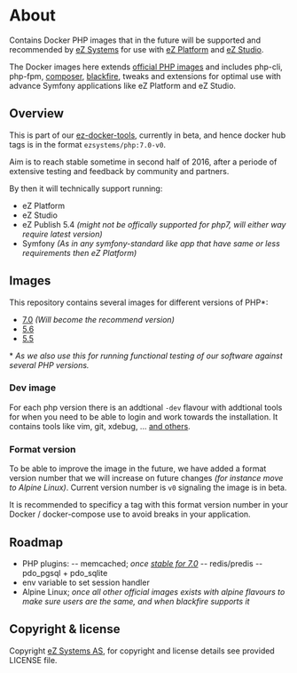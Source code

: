 # About

Contains Docker PHP images that in the future will be supported and recommended by [eZ Systems](http://ez.no/)
for use with [eZ Platform](http://ezplatform.com/) and [eZ Studio](http://ezstudio.com/).

The Docker images here extends [official PHP images](https://hub.docker.com/_/php/) and includes php-cli, php-fpm, [composer](https://getcomposer.org/), [blackfire](https://blackfire.io/), tweaks and extensions for optimal use with advance Symfony applications like eZ Platform and eZ Studio.


## Overview

This is part of our [ez-docker-tools](https://github.com/ezsystems/docker-tools), currently in beta, and hence docker hub
tags is in the format `ezsystems/php:7.0-v0`.

Aim is to reach stable sometime in second half of 2016, after a periode of extensive testing and feedback by community and partners.

By then it will technically support running:
- eZ Platform
- eZ Studio
- eZ Publish 5.4 *(might not be offically supported for php7, will either way require latest version)*
- Symfony *(As in any symfony-standard like app that have same or less requirements then eZ Platform)*

## Images

This repository contains several images for different versions of PHP\*:
- [7.0](php/Dockerfile-7.0) *(Will become the recommend version)*
- [5.6](php/Dockerfile-5.6)
- [5.5](php/Dockerfile-5.5)

\* *As we also use this for running functional testing of our software against several PHP versions.*

### Dev image

For each php version there is an addtional `-dev` flavour with addtional tools for when you need to be able to login and work towards the installation. It contains tools like vim, git, xdebug, ... [and others](php/Dockerfile-dev).


### Format version

To be able to improve the image in the future, we have added a format version number that we will increase on future changes *(for instance move to Alpine Linux)*. Current version number is `v0` signaling the image is in beta.

It is recommended to specificy a tag with this format version number in your Docker / docker-compose use to avoid breaks in your application.

## Roadmap

- PHP plugins:
-- memcached; *once [stable for 7.0](https://github.com/php-memcached-dev/php-memcached/releases)*
-- redis/predis
-- pdo_pgsql + pdo_sqlite
- env variable to set session handler
- Alpine Linux; *once all other official images exists with alpine flavours to make sure users are the same, and when blackfire supports it*

## Copyright & license
Copyright [eZ Systems AS](http://ez.no/), for copyright and license details see provided LICENSE file.
